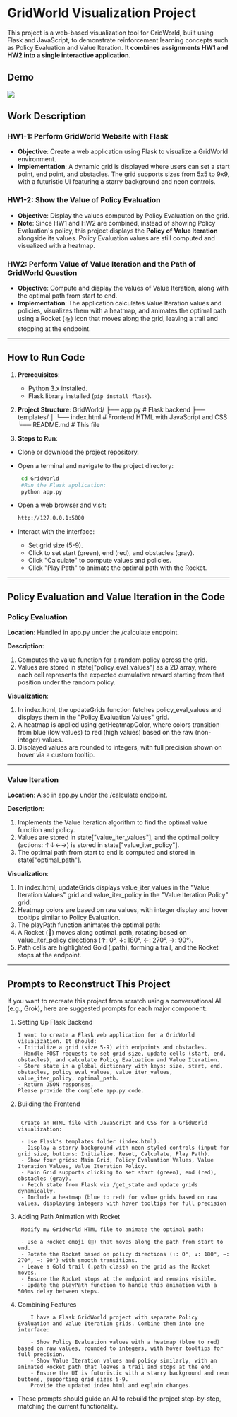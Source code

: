 # GridWorld Visualization Project

This project is a web-based visualization tool for GridWorld, built using Flask and JavaScript, to demonstrate reinforcement learning concepts such as Policy Evaluation and Value Iteration.
**It combines assignments HW1 and HW2 into a single interactive application.**

## Demo

![](static/demo.gif)

## Work Description

### HW1-1: Perform GridWorld Website with Flask

- **Objective**: Create a web application using Flask to visualize a GridWorld environment.
- **Implementation**: A dynamic grid is displayed where users can set a start point, end point, and obstacles. The grid supports sizes from 5x5 to 9x9, with a futuristic UI featuring a starry background and neon controls.

### HW1-2: Show the Value of Policy Evaluation

- **Objective**: Display the values computed by Policy Evaluation on the grid.
- **Note**: Since HW1 and HW2 are combined, instead of showing Policy Evaluation's policy, this project displays the **Policy of Value Iteration** alongside its values. Policy Evaluation values are still computed and visualized with a heatmap.

### HW2: Perform Value of Value Iteration and the Path of GridWorld Question

- **Objective**: Compute and display the values of Value Iteration, along with the optimal path from start to end.
- **Implementation**: The application calculates Value Iteration values and policies, visualizes them with a heatmap, and animates the optimal path using a Rocket (🛸) icon that moves along the grid, leaving a trail and stopping at the endpoint.

---

## How to Run Code

1. **Prerequisites**:

   - Python 3.x installed.
   - Flask library installed (`pip install flask`).

2. **Project Structure**:
   GridWorld/
   ├── app.py # Flask backend
   ├── templates/
   │ └── index.html # Frontend HTML with JavaScript and CSS
   └── README.md # This file

3. **Steps to Run**:

- Clone or download the project repository.
- Open a terminal and navigate to the project directory:

  ```bash
   cd GridWorld
   #Run the Flask application:
   python app.py
  ```

- Open a web browser and visit:

  ```bash
  http://127.0.0.1:5000
  ```

- Interact with the interface:
  - Set grid size (5-9).
  - Click to set start (green), end (red), and obstacles (gray).
  - Click "Calculate" to compute values and policies.
  - Click "Play Path" to animate the optimal path with the Rocket.

---

## Policy Evaluation and Value Iteration in the Code

### Policy Evaluation

**Location**: Handled in app.py under the /calculate endpoint.

**Description**:

1. Computes the value function for a random policy across the grid.
2. Values are stored in state["policy_eval_values"] as a 2D array, where each cell represents the expected cumulative reward starting from that position under the random policy.

**Visualization**:

1. In index.html, the updateGrids function fetches policy_eval_values and displays them in the "Policy Evaluation Values" grid.
2. A heatmap is applied using getHeatmapColor, where colors transition from blue (low values) to red (high values) based on the raw (non-integer) values.
3. Displayed values are rounded to integers, with full precision shown on hover via a custom tooltip.

---

### Value Iteration

**Location**: Also in app.py under the /calculate endpoint.

**Description**:

1. Implements the Value Iteration algorithm to find the optimal value function and policy.
2. Values are stored in state["value_iter_values"], and the optimal policy (actions: ↑↓←→) is stored in state["value_iter_policy"].
3. The optimal path from start to end is computed and stored in state["optimal_path"].

**Visualization**:

1. In index.html, updateGrids displays value_iter_values in the "Value Iteration Values" grid and value_iter_policy in the "Value Iteration Policy" grid.
2. Heatmap colors are based on raw values, with integer display and hover tooltips similar to Policy Evaluation.
3. The playPath function animates the optimal path:
4. A Rocket (🚀) moves along optimal_path, rotating based on value_iter_policy directions (↑: 0°, ↓: 180°, ←: 270°, →: 90°).
5. Path cells are highlighted Gold (.path), forming a trail, and the Rocket stops at the endpoint.

---

## Prompts to Reconstruct This Project

If you want to recreate this project from scratch using a conversational AI (e.g., Grok), here are suggested prompts for each major component:

1. Setting Up Flask Backend

   ```test
   I want to create a Flask web application for a GridWorld visualization. It should:
   - Initialize a grid (size 5-9) with endpoints and obstacles.
   - Handle POST requests to set grid size, update cells (start, end, obstacles), and calculate Policy Evaluation and Value Iteration.
   - Store state in a global dictionary with keys: size, start, end, obstacles, policy_eval_values, value_iter_values, value_iter_policy, optimal_path.
   - Return JSON responses.
   Please provide the complete app.py code.
   ```

2. Building the Frontend

   ```text

    Create an HTML file with JavaScript and CSS for a GridWorld visualization:

    - Use Flask's templates folder (index.html).
    - Display a starry background with neon-styled controls (input for grid size, buttons: Initialize, Reset, Calculate, Play Path).
    - Show four grids: Main Grid, Policy Evaluation Values, Value Iteration Values, Value Iteration Policy.
    - Main Grid supports clicking to set start (green), end (red), obstacles (gray).
    - Fetch state from Flask via /get_state and update grids dynamically.
    - Include a heatmap (blue to red) for value grids based on raw values, displaying integers with hover tooltips for full precision

   ```

3. Adding Path Animation with Rocket

   ```text
    Modify my GridWorld HTML file to animate the optimal path:

    - Use a Rocket emoji (🚀) that moves along the path from start to end.
    - Rotate the Rocket based on policy directions (↑: 0°, ↓: 180°, ←: 270°, →: 90°) with smooth transitions.
    - Leave a Gold trail (.path class) on the grid as the Rocket moves.
    - Ensure the Rocket stops at the endpoint and remains visible.
    - Update the playPath function to handle this animation with a 500ms delay between steps.
   ```

4. Combining Features

   ```text
       I have a Flask GridWorld project with separate Policy Evaluation and Value Iteration grids. Combine them into one interface:

       - Show Policy Evaluation values with a heatmap (blue to red) based on raw values, rounded to integers, with hover tooltips for full precision.
       - Show Value Iteration values and policy similarly, with an animated Rocket path that leaves a trail and stops at the end.
       - Ensure the UI is futuristic with a starry background and neon buttons, supporting grid sizes 5-9.
       Provide the updated index.html and explain changes.
   ```

- These prompts should guide an AI to rebuild the project step-by-step, matching the current functionality.
